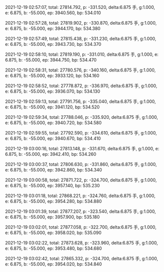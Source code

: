 2021-12-19 02:57:07, total: 27814.792, p: -331.520, delta:6.875 手, g:1.000, e: 6.875, b: -55.000, ep: 3940.560, bp: 534.010

2021-12-19 02:57:28, total: 27819.902, p: -330.870, delta:6.875 手, g:1.000, e: 6.875, b: -55.000, ep: 3944.170, bp: 534.380

2021-12-19 02:57:49, total: 27815.438, p: -331.230, delta:6.875 手, g:1.000, e: 6.875, b: -55.000, ep: 3943.730, bp: 534.370

2021-12-19 02:58:10, total: 27819.190, p: -331.010, delta:6.875 手, g:1.000, e: 6.875, b: -55.000, ep: 3944.750, bp: 534.470

2021-12-19 02:58:31, total: 27780.576, p: -340.160, delta:6.875 手, g:1.000, e: 6.875, b: -55.000, ep: 3933.120, bp: 534.160

2021-12-19 02:58:52, total: 27778.872, p: -336.970, delta:6.875 手, g:1.000, e: 6.875, b: -55.000, ep: 3936.070, bp: 534.130

2021-12-19 02:59:13, total: 27791.756, p: -335.040, delta:6.875 手, g:1.000, e: 6.875, b: -55.000, ep: 3941.120, bp: 534.520

2021-12-19 02:59:34, total: 27788.046, p: -335.920, delta:6.875 手, g:1.000, e: 6.875, b: -55.000, ep: 3940.720, bp: 534.580

2021-12-19 02:59:55, total: 27792.590, p: -334.610, delta:6.875 手, g:1.000, e: 6.875, b: -55.000, ep: 3940.670, bp: 534.410

2021-12-19 03:00:16, total: 27813.148, p: -331.670, delta:6.875 手, g:1.000, e: 6.875, b: -55.000, ep: 3942.410, bp: 534.260

2021-12-19 03:00:37, total: 27806.630, p: -331.860, delta:6.875 手, g:1.000, e: 6.875, b: -55.000, ep: 3942.860, bp: 534.340

2021-12-19 03:00:58, total: 27871.722, p: -324.700, delta:6.875 手, g:1.000, e: 6.875, b: -55.000, ep: 3957.140, bp: 535.230

2021-12-19 03:01:18, total: 27868.221, p: -324.760, delta:6.875 手, g:1.000, e: 6.875, b: -55.000, ep: 3954.280, bp: 534.880

2021-12-19 03:01:39, total: 27877.207, p: -323.540, delta:6.875 手, g:1.000, e: 6.875, b: -55.000, ep: 3957.900, bp: 535.180

2021-12-19 03:02:01, total: 27877.058, p: -322.700, delta:6.875 手, g:1.000, e: 6.875, b: -55.000, ep: 3958.020, bp: 535.090

2021-12-19 03:02:22, total: 27873.628, p: -323.960, delta:6.875 手, g:1.000, e: 6.875, b: -55.000, ep: 3953.480, bp: 534.680

2021-12-19 03:02:42, total: 27865.332, p: -324.700, delta:6.875 手, g:1.000, e: 6.875, b: -55.000, ep: 3954.020, bp: 534.840